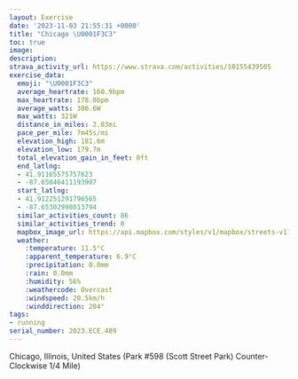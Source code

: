 ```yaml
---
layout: Exercise
date: '2023-11-03 21:55:31 +0000'
title: "Chicago \U0001F3C3"
toc: true
image:
description:
strava_activity_url: https://www.strava.com/activities/10155439505
exercise_data:
  emoji: "\U0001F3C3"
  average_heartrate: 160.9bpm
  max_heartrate: 178.0bpm
  average_watts: 300.6W
  max_watts: 321W
  distance_in_miles: 2.03mi
  pace_per_mile: 7m45s/mi
  elevation_high: 181.6m
  elevation_low: 179.7m
  total_elevation_gain_in_feet: 0ft
  end_latlng:
  - 41.91165575757623
  - -87.65046411193907
  start_latlng:
  - 41.912251291796565
  - -87.65302998013794
  similar_activities_count: 86
  similar_activities_trend: 0
  mapbox_image_url: https://api.mapbox.com/styles/v1/mapbox/streets-v11/static/path-5+787af2-1.0(i%7Bx~Fdl~uO%3FaACg%40%3FIQ_%40%40IRSN_%40h%40m%40h%40%7D%40XgBBsAJ_%40%40qGCwGDg%40BGLG%40ICy%40CgEDwAFU%7C%40s%40p%40BLBDNB%5C%3FrDFr%40HXNLRFR%3FjAILGLKLW%40w%40E%7DBCWOWQOQGa%40%3Fq%40DKBOLOb%40CLBl%40%3FhBHh%40T%5CXJT%3Fv%40GLCPMLOBKB%5BCwCGa%40OUYQMCqAJQFIJKRE%5CB%7CC%40NHTPRZJ%5C%40x%40IPILOFMBWCcDEYEKOSQI%5BCm%40B_%40HOHKTIXDvDFTHJ%5CNRB~%40ERETQJQBYC_CG_AISKK%5BKc%40CkA%40YEQKGAmBJ_%40PGJH%60FDfACjCFdGC%7C%40BjFBr%40),pin-s-s+e5b22e(-87.65139,41.91173),pin-s-f+89ae00(-87.64898000000002,41.910979999999945)/auto/800x800?access_token=pk.eyJ1Ijoiam9zaGJlY2ttYW4iLCJhIjoiY205eWR2aDd1MWZ6djJrbXc4a3M0bWZleiJ9.XiG9OWkNcZk2QzjJbxLB4A
  weather:
    :temperature: 11.5°C
    :apparent_temperature: 6.9°C
    :precipitation: 0.0mm
    :rain: 0.0mm
    :humidity: 56%
    :weathercode: Overcast
    :windspeed: 20.5km/h
    :winddirection: 204°
tags:
- running
serial_number: 2023.ECE.409
---
```

Chicago, Illinois, United States (Park #598 (Scott Street Park) Counter-Clockwise 1/4 Mile)
